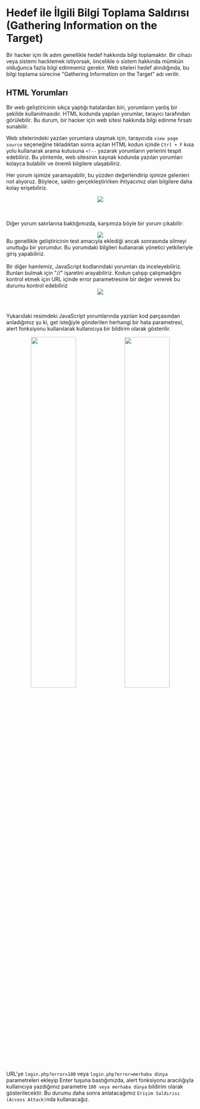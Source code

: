 # Hedef ile İlgili Bilgi Toplama Saldırısı (Gathering Information on the Target)

Bir hacker için ilk adım genellikle hedef hakkında bilgi toplamaktır. Bir cihazı veya sistemi hacklemek istiyorsak, öncelikle o sistem hakkında mümkün olduğunca fazla bilgi edinmemiz gerekir. Web siteleri hedef alındığında, bu bilgi toplama sürecine "Gathering Information on the Target" adı verilir.


## HTML Yorumları
Bir web geliştiricinin sıkça yaptığı hatalardan biri, yorumların yanlış bir şekilde kullanılmasıdır. HTML kodunda yapılan yorumlar, tarayıcı tarafından görülebilir. Bu durum, bir hacker için web sitesi hakkında bilgi edinme fırsatı sunabilir.

Web sitelerindeki yazılan yorumlara ulaşmak için, tarayıcıda `view page source` seçeneğine tıkladıktan sonra açılan HTML kodun içinde `Ctrl + F` kısa yolu kullanarak arama kutusuna `<!--` yazarak yorumların yerlerini tespit edebiliriz. Bu yöntemle, web sitesinin kaynak kodunda yazılan yorumları kolayca bulabilir ve önemli bilgilere ulaşabiliriz.

Her yorum işimize yaramayabilir, bu yüzden değerlendirip işimize gelenleri not alıyoruz. Böylece, saldırı gerçekleştirirken ihtiyacımız olan bilgilere daha kolay erişebiliriz.

<div align="center">
    <img src="https://github.com/yasir723/hedef-ile-ilgili-bilgi-toplama/assets/111686779/87feec64-fa76-4008-a259-eda57cbf655f">
</div>
<br></br>

Diğer yorum satırlarına baktığımızda, karşımıza böyle bir yorum çıkabilir:

<div align="center">
    <img src="https://github.com/yasir723/hedef-ile-ilgili-bilgi-toplama/assets/111686779/743d2623-f15d-4aef-af44-6a2eeb40bcaa">
</div>
Bu genellikle geliştiricinin test amacıyla eklediği ancak sonrasında silmeyi unuttuğu bir yorumdur. Bu yorumdaki bilgileri kullanarak yönetici yetkileriyle giriş yapabiliriz.
<br></br>
Bir diğer hamlemiz, JavaScript kodlarındaki yorumları da inceleyebiliriz. Bunları bulmak için "//" işaretini arayabiliriz. Kodun çalışıp çalışmadığını kontrol etmek için URL içinde error parametresine bir değer vererek bu durumu kontrol edebiliriz

<div align="center">
    <img src="https://github.com/yasir723/hedef-ile-ilgili-bilgi-toplama/assets/111686779/31c8c97c-45ae-4b75-bba5-718b27ec0e08">
</div>
<br></br>

Yukarıdaki resimdeki JavaScript yorumlarında yazılan kod parçasından anladığımız şu ki, get isteğiyle gönderilen herhangi bir hata parametresi, alert fonksiyonu kullanılarak kullanıcıya bir bildirim olarak gösterilir.

<div align="center">
    <img src="https://github.com/yasir723/hedef-ile-ilgili-bilgi-toplama/assets/111686779/b1a16226-e156-45a2-ac46-3ff800625ee7" width=49% >
    <img src="https://github.com/yasir723/hedef-ile-ilgili-bilgi-toplama/assets/111686779/ee472d38-feb2-4ff7-aad3-0bbcda8b8070" width=49% >
</div>
<br></br>

URL'ye `login.php?error=100` veya `login.php?error=merhaba dünya` parametreleri ekleyip Enter tuşuna bastığımızda, alert fonksiyonu aracılığıyla kullanıcıya yazdığımız parametre `100 veya merhaba dünya` bildirim olarak gösterilecektir. Bu durumu daha sonra anlatacağımız `Erişim Saldırısı (Access Attack)`nda kullanacağız.
